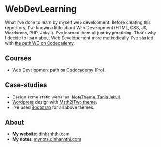 # WebDevLearning

What I've done to learn by myself web development. Before creating this repository, I've known a little about Web Development (HTML, CSS, JS, Wordpress, PHP, Jekyll). I've learned them all just by practising. That's why I decide to learn about Web Developement more methodically. I've started with [the path WD on Codecademy](https://www.codecademy.com/paths/web-development/).

## Courses

- [Web Development path on Codecademy](https://www.codecademy.com/paths/web-development/) (Pro).

## Case-studies

- Design some static websites: [NoteTheme](https://github.com/dinhanhthi/NoteTheme), [TaniaJekyll](https://github.com/dinhanhthi/TaniaJekyll).
- [Wordpress](https://wordpress.com/) design with [Math2ITwp theme](https://github.com/dinhanhthi/math2itwp).
- I've used [Bootstrap](https://getbootstrap.com) for all above themes.

## About

- **My website**: [dinhanhthi.com](https://dinhanhthi.com "My personal website")
- **My notes**: [mynote.dinhanhthi.com](https://mynote.dinhanhthi.com "My personal notes")


